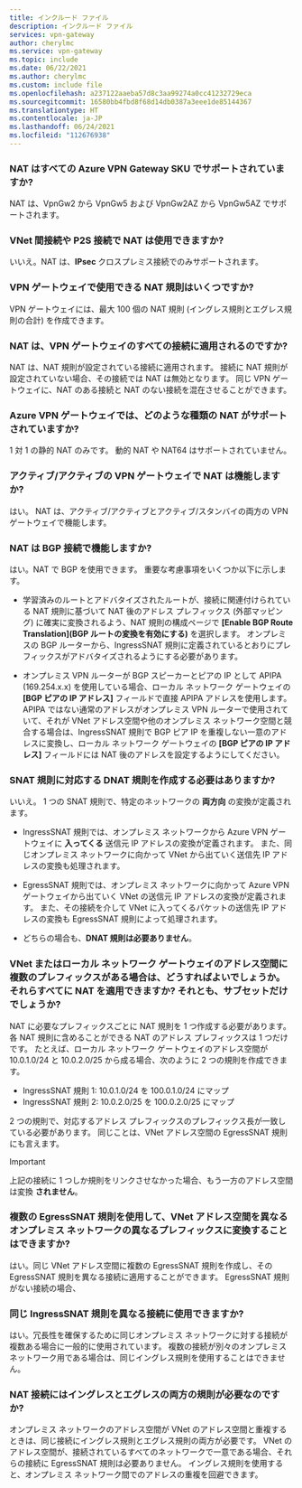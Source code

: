 ```yaml
---
title: インクルード ファイル
description: インクルード ファイル
services: vpn-gateway
author: cherylmc
ms.service: vpn-gateway
ms.topic: include
ms.date: 06/22/2021
ms.author: cherylmc
ms.custom: include file
ms.openlocfilehash: a237122aaeba57d8c3aa99274a0cc41232729eca
ms.sourcegitcommit: 16580bb4fbd8f68d14db0387a3eee1de85144367
ms.translationtype: HT
ms.contentlocale: ja-JP
ms.lasthandoff: 06/24/2021
ms.locfileid: "112676938"
---
```

### <a name="is-nat-supported-on-all-azure-vpn-gateway-skus"></a>NAT はすべての Azure VPN Gateway SKU でサポートされていますか?

NAT は、VpnGw2 から VpnGw5 および VpnGw2AZ から VpnGw5AZ でサポートされます。

### <a name="can-i-use-nat-on-vnet-to-vnet-or-p2s-connections"></a>VNet 間接続や P2S 接続で NAT は使用できますか?

いいえ。NAT は、**IPsec** クロスプレミス接続でのみサポートされます。

### <a name="how-many-nat-rules-can-i-use-on-a-vpn-gateway"></a>VPN ゲートウェイで使用できる NAT 規則はいくつですか?

VPN ゲートウェイには、最大 100 個の NAT 規則 (イングレス規則とエグレス規則の合計) を作成できます。

### <a name="is-nat-applied-to-all-connections-on-a-vpn-gateway"></a>NAT は、VPN ゲートウェイのすべての接続に適用されるのですか?

NAT は、NAT 規則が設定されている接続に適用されます。 接続に NAT 規則が設定されていない場合、その接続では NAT は無効となります。 同じ VPN ゲートウェイに、NAT のある接続と NAT のない接続を混在させることができます。

### <a name="what-types-of-nat-is-supported-on-azure-vpn-gateways"></a>Azure VPN ゲートウェイでは、どのような種類の NAT がサポートされていますか?

1 対 1 の静的 NAT のみです。 動的 NAT や NAT64 はサポートされていません。

### <a name="does-nat-work-on-active-active-vpn-gateways"></a>アクティブ/アクティブの VPN ゲートウェイで NAT は機能しますか?

はい。 NAT は、アクティブ/アクティブとアクティブ/スタンバイの両方の VPN ゲートウェイで機能します。

### <a name="does-nat-work-with-bgp-connections"></a>NAT は BGP 接続で機能しますか?

はい。NAT で BGP を使用できます。 重要な考慮事項をいくつか以下に示します。

* 学習済みのルートとアドバタイズされたルートが、接続に関連付けられている NAT 規則に基づいて NAT 後のアドレス プレフィックス (外部マッピング) に確実に変換されるよう、NAT 規則の構成ページで **[Enable BGP Route Translation]\(BGP ルートの変換を有効にする\)** を選択します。 オンプレミスの BGP ルーターから、IngressSNAT 規則に定義されているとおりにプレフィックスがアドバタイズされるようにする必要があります。

* オンプレミス VPN ルーターが BGP スピーカーとピアの IP として APIPA (169.254.x.x) を使用している場合、ローカル ネットワーク ゲートウェイの **[BGP ピアの IP アドレス]** フィールドで直接 APIPA アドレスを使用します。 APIPA ではない通常のアドレスがオンプレミス VPN ルーターで使用されていて、それが VNet アドレス空間や他のオンプレミス ネットワーク空間と競合する場合は、IngressSNAT 規則で BGP ピア IP を重複しない一意のアドレスに変換し、ローカル ネットワーク ゲートウェイの **[BGP ピアの IP アドレス]** フィールドには NAT 後のアドレスを設定するようにしてください。

### <a name="do-i-need-to-create-the-matching-dnat-rules-for-the-snat-rule"></a>SNAT 規則に対応する DNAT 規則を作成する必要はありますか?

いいえ。 1 つの SNAT 規則で、特定のネットワークの **両方向** の変換が定義されます。

* IngressSNAT 規則では、オンプレミス ネットワークから Azure VPN ゲートウェイに **入ってくる** 送信元 IP アドレスの変換が定義されます。 また、同じオンプレミス ネットワークに向かって VNet から出ていく送信先 IP アドレスの変換も処理されます。

* EgressSNAT 規則では、オンプレミス ネットワークに向かって Azure VPN ゲートウェイから出ていく VNet の送信元 IP アドレスの変換が定義されます。 また、その接続を介して VNet に入ってくるパケットの送信先 IP アドレスの変換も EgressSNAT 規則によって処理されます。

* どちらの場合も、**DNAT 規則は必要ありません**。

### <a name="what-do-i-do-if-my-vnet-or-local-network-gateway-address-space-has-two-or-more-prefixes-can-i-apply-nat-to-all-of-them-or-just-a-subset"></a>VNet またはローカル ネットワーク ゲートウェイのアドレス空間に複数のプレフィックスがある場合は、どうすればよいでしょうか。 それらすべてに NAT を適用できますか? それとも、サブセットだけでしょうか?

NAT に必要なプレフィックスごとに NAT 規則を 1 つ作成する必要があります。各 NAT 規則に含めることができる NAT のアドレス プレフィックスは 1 つだけです。 たとえば、ローカル ネットワーク ゲートウェイのアドレス空間が 10.0.1.0/24 と 10.0.2.0/25 から成る場合、次のように 2 つの規則を作成できます。

* IngressSNAT 規則 1: 10.0.1.0/24 を 100.0.1.0/24 にマップ
* IngressSNAT 規則 2: 10.0.2.0/25 を 100.0.2.0/25 にマップ

2 つの規則で、対応するアドレス プレフィックスのプレフィックス長が一致している必要があります。 同じことは、VNet アドレス空間の EgressSNAT 規則にも言えます。

> [!IMPORTANT]
> 上記の接続に 1 つしか規則をリンクさせなかった場合、もう一方のアドレス空間は変換 **されません**。

### <a name="can-i-use-different-egresssnat-rules-to-translate-my-vnet-address-space-to-different-prefixes-to-different-on-premises-networks"></a>複数の EgressSNAT 規則を使用して、VNet アドレス空間を異なるオンプレミス ネットワークの異なるプレフィックスに変換することはできますか?

はい。同じ VNet アドレス空間に複数の EgressSNAT 規則を作成し、その EgressSNAT 規則を異なる接続に適用することができます。 EgressSNAT 規則がない接続の場合、

### <a name="can-i-use-the-same-ingresssnat-rule-on-different-connections"></a>同じ IngressSNAT 規則を異なる接続に使用できますか?

はい。冗長性を確保するために同じオンプレミス ネットワークに対する接続が複数ある場合に一般的に使用されています。 複数の接続が別々のオンプレミス ネットワーク用である場合は、同じイングレス規則を使用することはできません。

### <a name="do-i-need-both-ingress-and-egress-rules-on-a-nat-connection"></a>NAT 接続にはイングレスとエグレスの両方の規則が必要なのですか?

オンプレミス ネットワークのアドレス空間が VNet のアドレス空間と重複するときは、同じ接続にイングレス規則とエグレス規則の両方が必要です。 VNet のアドレス空間が、接続されているすべてのネットワークで一意である場合、それらの接続に EgressSNAT 規則は必要ありません。 イングレス規則を使用すると、オンプレミス ネットワーク間でのアドレスの重複を回避できます。